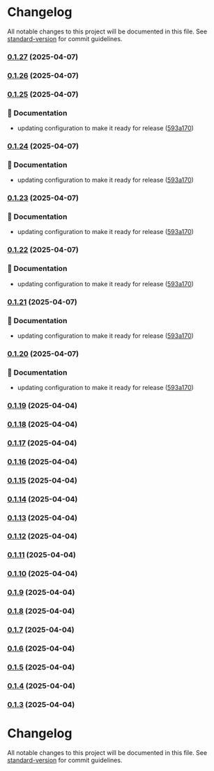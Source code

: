# Changelog

All notable changes to this project will be documented in this file. See [standard-version](https://github.com/conventional-changelog/standard-version) for commit guidelines.

### [0.1.27](https://github.com/bluewave-labs/prism-design-system/compare/v0.1.26...v0.1.27) (2025-04-07)

### [0.1.26](https://github.com/bluewave-labs/prism-design-system/compare/v0.1.25...v0.1.26) (2025-04-07)

### [0.1.25](https://github.com/bluewave-labs/prism-design-system/compare/v0.1.19...v0.1.25) (2025-04-07)


### 📝 Documentation

* updating configuration to make it ready for release ([593a170](https://github.com/bluewave-labs/prism-design-system/commit/593a170415d0267fd41bfcb8158373c7974cfc97))

### [0.1.24](https://github.com/bluewave-labs/prism-design-system/compare/v0.1.19...v0.1.24) (2025-04-07)


### 📝 Documentation

* updating configuration to make it ready for release ([593a170](https://github.com/bluewave-labs/prism-design-system/commit/593a170415d0267fd41bfcb8158373c7974cfc97))

### [0.1.23](https://github.com/bluewave-labs/prism-design-system/compare/v0.1.19...v0.1.23) (2025-04-07)


### 📝 Documentation

* updating configuration to make it ready for release ([593a170](https://github.com/bluewave-labs/prism-design-system/commit/593a170415d0267fd41bfcb8158373c7974cfc97))

### [0.1.22](https://github.com/bluewave-labs/prism-design-system/compare/v0.1.19...v0.1.22) (2025-04-07)


### 📝 Documentation

* updating configuration to make it ready for release ([593a170](https://github.com/bluewave-labs/prism-design-system/commit/593a170415d0267fd41bfcb8158373c7974cfc97))

### [0.1.21](https://github.com/bluewave-labs/prism-design-system/compare/v0.1.19...v0.1.21) (2025-04-07)


### 📝 Documentation

* updating configuration to make it ready for release ([593a170](https://github.com/bluewave-labs/prism-design-system/commit/593a170415d0267fd41bfcb8158373c7974cfc97))

### [0.1.20](https://github.com/bluewave-labs/prism-design-system/compare/v0.1.19...v0.1.20) (2025-04-07)


### 📝 Documentation

* updating configuration to make it ready for release ([593a170](https://github.com/bluewave-labs/prism-design-system/commit/593a170415d0267fd41bfcb8158373c7974cfc97))

### [0.1.19](https://github.com/bluewave-labs/prism-design-system/compare/v0.1.18...v0.1.19) (2025-04-04)

### [0.1.18](https://github.com/bluewave-labs/prism-design-system/compare/v0.1.17...v0.1.18) (2025-04-04)

### [0.1.17](https://github.com/bluewave-labs/prism-design-system/compare/v0.1.16...v0.1.17) (2025-04-04)

### [0.1.16](https://github.com/bluewave-labs/prism-design-system/compare/v0.1.15...v0.1.16) (2025-04-04)

### [0.1.15](https://github.com/bluewave-labs/prism-design-system/compare/v0.1.14...v0.1.15) (2025-04-04)

### [0.1.14](https://github.com/bluewave-labs/prism-design-system/compare/v0.1.13...v0.1.14) (2025-04-04)

### [0.1.13](https://github.com/bluewave-labs/prism-design-system/compare/v0.1.12...v0.1.13) (2025-04-04)

### [0.1.12](https://github.com/bluewave-labs/prism-design-system/compare/v0.1.11...v0.1.12) (2025-04-04)

### [0.1.11](https://github.com/bluewave-labs/prism-design-system/compare/v0.1.10...v0.1.11) (2025-04-04)

### [0.1.10](https://github.com/bluewave-labs/prism-design-system/compare/v0.1.9...v0.1.10) (2025-04-04)

### [0.1.9](https://github.com/bluewave-labs/prism-design-system/compare/v0.1.8...v0.1.9) (2025-04-04)

### [0.1.8](https://github.com/bluewave-labs/prism-design-system/compare/v0.1.7...v0.1.8) (2025-04-04)

### [0.1.7](https://github.com/bluewave-labs/prism-design-system/compare/v0.1.6...v0.1.7) (2025-04-04)

### [0.1.6](https://github.com/bluewave-labs/prism-design-system/compare/v0.1.5...v0.1.6) (2025-04-04)

### [0.1.5](https://github.com/bluewave-labs/prism-design-system/compare/v0.1.4...v0.1.5) (2025-04-04)

### [0.1.4](https://github.com/bluewave-labs/prism-design-system/compare/v0.1.3...v0.1.4) (2025-04-04)

### [0.1.3](https://github.com/bluewave-labs/prism-design-system/compare/v0.1.2...v0.1.3) (2025-04-04)

# Changelog

All notable changes to this project will be documented in this file. See [standard-version](https://github.com/conventional-changelog/standard-version) for commit guidelines.
